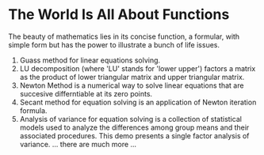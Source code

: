# The World Is All About Functions
The beauty of mathematics lies in its concise function, a formular, with simple form but has the power to illustrate a bunch of life issues.
1. Guass method for linear equations solving.
2. LU decomposition (where 'LU' stands for 'lower upper') factors a matrix as the product of lower triangular matrix and upper triangular matrix.
3. Newton Method is a numerical way to solve linear equations that are succesive differntiable at its zero points.
4. Secant method for equation solving is an application of Newton iteration formula.
5. Analysis of variance for equation solving is a collection of statistical models used to analyze the differences among group means and their associated procedures. This demo presents a single factor analysis of variance.
... there are much more ...
